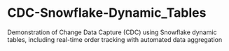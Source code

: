 # CDC-Snowflake-Dynamic_Tables
Demonstration of Change Data Capture (CDC) using Snowflake dynamic tables, including real-time order tracking with automated data aggregation
